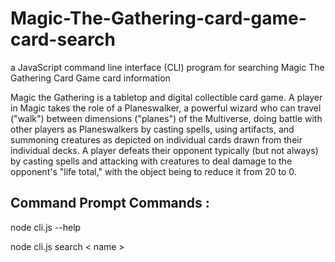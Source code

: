 # Magic-The-Gathering-card-game-card-search
a JavaScript command line interface (CLI) program for searching Magic The Gathering Card Game card information

Magic the Gathering is a tabletop and digital collectible card game. A player in Magic takes the role of a Planeswalker, a powerful wizard who can travel ("walk") between dimensions ("planes") of the Multiverse, doing battle with other players as Planeswalkers by casting spells, using artifacts, and summoning creatures as depicted on individual cards drawn from their individual decks. A player defeats their opponent typically (but not always) by casting spells and attacking with creatures to deal damage to the opponent's "life total," with the object being to reduce it from 20 to 0.

## Command Prompt Commands :
node cli.js --help

node cli.js search < name >
